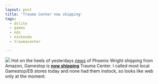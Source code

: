 ```yaml
---
layout: post
title: 'Trauma Center now shipping'
tags:
  - dslite
  - games
  - nds
  - nintendo
  - traumacenter

---
```


<img src="http://images.amazon.com/images/P/B0009K7ESC.01._SS500_SCLZZZZZZZ_V63712240_.jpg" id="prodImage" />
Hot on the heels of yesterdays <a href="http://www.the8thsign.com/2006/08/09/phoenix-wright-now-shipping/">news</a> of Phoenix Wright shipping from Amazon, Gamestop is <strong><a href="http://www.gamestop.com/product.asp?product_id=180064">now shipping</a> </strong>Trauma Center. I called most local Gamestop/EB stores today and none had them instock, so looks like web only at the moment.
<!-- technorati tags begin -->
<!-- technorati tags end -->
